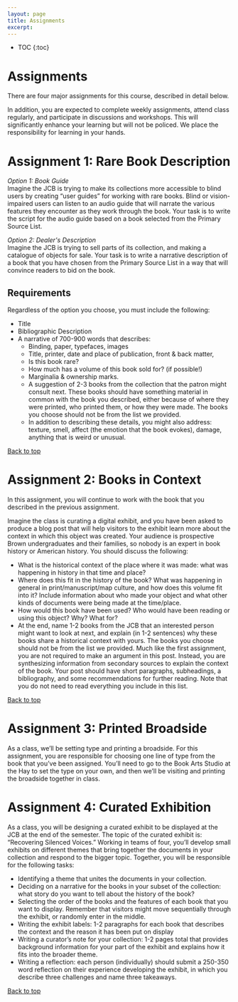 ```yaml
---
layout: page
title: Assignments
excerpt: 
---
```


* TOC
{:toc}

# Assignments

There are four major assignments for this course, described in detail below. 

In addition, you are expected to complete weekly assignments, attend class regularly, and participate in discussions and workshops. This will significantly enhance your learning but will not be policed. We place the responsibility for learning in your hands.


# Assignment 1: Rare Book Description 
*Option 1: Book Guide*  
Imagine the JCB is trying to make its collections more accessible to blind users by creating “user guides” for working with rare books. Blind or vision-impaired users can listen to an audio guide that will narrate the various features they encounter as they work through the book. Your task is to write the script for the audio guide based on a book selected from the Primary Source List.

*Option 2: Dealer's Description*  
Imagine the JCB is trying to sell parts of its collection, and making a catalogue of objects for sale. Your task is to write a narrative description of a book that you have chosen from the Primary Source List in a way that will convince readers to bid on the book.

## Requirements
Regardless of the option you choose, you must include the following:
* Title
* Bibliographic Description
* A narrative of 700-900 words that describes:
	* Binding, paper, typefaces, images
	* Title, printer, date and place of publication, front & back matter, 
	* Is this book rare? 
	* How much has a volume of this book sold for? (if possible!)
	* Marginalia & ownership marks.
	* A suggestion of 2-3 books from the collection that the patron might consult next. These books should have something material in common with the book you described, either because of where they were printed, who printed them, or how they were made.  The books you choose should not be from the list we provided.
	* In addition to describing these details, you might also address: texture, smell, affect (the emotion that the book evokes), damage, anything that is weird or unusual.


<a href="#top">Back to top</a>

# Assignment 2: Books in Context

In this assignment, you will continue to work with the book that you described in the previous assignment.

Imagine the class is curating a digital exhibit, and you have been asked to produce a blog post that will help visitors to the exhibit learn more about the context in which this object was created. Your audience is prospective Brown undergraduates and their families, so nobody is an expert in book history or American history. You should discuss the following:
* What is the historical context of the place where it was made: what was happening in history in that time and place? 
* Where does this fit in the history of the book? What was happening in general in print/manuscript/map culture, and how does this volume fit into it? Include information about who made your object and what other kinds of documents were being made at the time/place.
* How would this book have been used? Who would have been reading or using this object? Why? What for?
* At the end, name 1-2 books from the JCB that an interested person might want to look at next, and explain (in 1-2 sentences) why these books share a historical context with yours. The books you choose should not be from the list we provided.
Much like the first assignment, you are not required to make an argument in this post. Instead, you are synthesizing information from secondary sources to explain the context of the book.  Your post should have short paragraphs, subheadings, a bibliography, and some recommendations for further reading. Note that you do not need to read everything you include in this list.


<a href="#top">Back to top</a>

# Assignment 3: Printed Broadside 

As a class, we’ll be setting type and printing a broadside. For this assignment, you are responsible for choosing one line of type from the book that you’ve been assigned. You’ll need to go to the Book Arts Studio at the Hay to set the type on your own, and then we’ll be visiting and printing the broadside together in class.

# Assignment 4: Curated Exhibition

As a class, you will be designing a curated exhibit to be displayed at the JCB at the end of the semester. The topic of the curated exhibit is: “Recovering Silenced Voices.” Working in teams of four, you’ll develop small exhibits on different themes that bring together the documents in your collection and respond to the bigger topic. Together, you will be responsible for the following tasks:

* Identifying a theme that unites the documents in your collection.
* Deciding on a narrative for the books in your subset of the collection: what story do you want to tell about the history of the book?
* Selecting the order of the books and the features of each book that you want to display. Remember that visitors might move sequentially through the exhibit, or randomly enter in the middle.
* Writing the exhibit labels: 1-2 paragraphs for each book that describes the context and the reason it has been put on display
* Writing a curator’s note for your collection: 1-2 pages total that provides background information for your part of the exhibit and explains how it fits into the broader theme.
* Writing a reflection: each person (individually) should submit a 250-350 word reflection on their experience developing the exhibit, in which you describe three challenges and name three takeaways. 

<a href="#top">Back to top</a>
